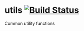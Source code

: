 # utils [![Build Status](https://travis-ci.org/c3sr/utils.svg?branch=master)](https://travis-ci.org/c3sr/utils)
Common utility functions
